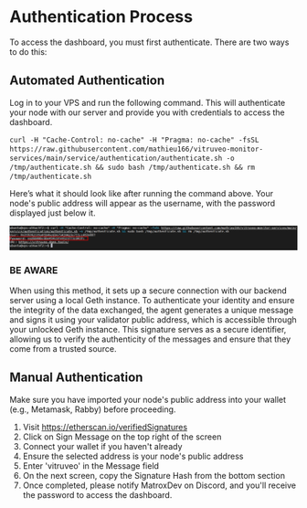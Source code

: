 # Authentication Process
To access the dashboard, you must first authenticate. There are two ways to do this:

## Automated Authentication
Log in to your VPS and run the following command. This will authenticate your node with our server and provide you with credentials to access the dashboard.
```shell
curl -H "Cache-Control: no-cache" -H "Pragma: no-cache" -fsSL https://raw.githubusercontent.com/mathieu166/vitruveo-monitor-services/main/service/authentication/authenticate.sh -o /tmp/authenticate.sh && sudo bash /tmp/authenticate.sh && rm /tmp/authenticate.sh
```
Here’s what it should look like after running the command above. Your node's public address will appear as the username, with the password displayed just below it.

![demo](demo.png)

### BE AWARE
When using this method, it sets up a secure connection with our backend server using a local Geth instance. To authenticate your identity and ensure the integrity of the data exchanged, the agent generates a unique message and signs it using your validator public address, which is accessible through your unlocked Geth instance. This signature serves as a secure identifier, allowing us to verify the authenticity of the messages and ensure that they come from a trusted source.

## Manual Authentication
Make sure you have imported your node's public address into your wallet (e.g., Metamask, Rabby) before proceeding.

1. Visit https://etherscan.io/verifiedSignatures
2. Click on Sign Message on the top right of the screen
3. Connect your wallet if you haven't already
4. Ensure the selected address is your node's public address
5. Enter 'vitruveo' in the Message field
6. On the next screen, copy the Signature Hash from the bottom section
7. Once completed, please notify MatroxDev on Discord, and you'll receive the password to access the dashboard.

